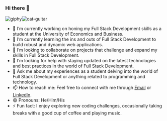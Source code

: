 ### Hi there 👋

![giphy](https://github.com/liaskasGeo/liaskasGeo/assets/149105897/2a9552c3-9ec2-4ff1-a49e-83f35f42331c)![cat-guitar](https://github.com/liaskasGeo/liaskasGeo/assets/149105897/199ec9c9-96b9-4390-816d-bfe410ff046f)

- 🔭 I’m currently working on honing my Full Stack Development skills as a student at the University of Economics and Business.
- 🌱 I’m currently learning the ins and outs of Full Stack Development to build robust and dynamic web applications.
- 👯 I’m looking to collaborate on projects that challenge and expand my skills in Full Stack Development.
- 🤔 I’m looking for help with staying updated on the latest technologies and best practices in the world of Full Stack Development.
- 💬 Ask me about my experiences as a student delving into the world of Full Stack Development or anything related to programming and technology.
- 📫 How to reach me: Feel free to connect with me through [Email](mailto:liaskas.geo@gmail.com) or [LinkedIn](https://www.linkedin.com/in/geoliaskas04/).
- 😄 Pronouns: He/Him/His
- ⚡ Fun fact: I enjoy exploring new coding challenges, occasionally taking breaks with a good cup of coffee and playing music.
